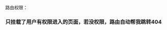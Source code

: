 <!--
 * @Author: your name
 * @Date: 2021-01-09 17:35:46
 * @LastEditTime: 2021-01-09 17:36:29
 * @LastEditors: Please set LastEditors
 * @Description: In User Settings Edit
 * @FilePath: \tracking-Pluse:\hjimi\人脸\html\face-recognition-useCase\des.md
-->
路由权限：
### 只挂载了用户有权限进入的页面，若没权限，路由自动帮我跳转404